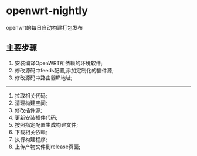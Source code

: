 # openwrt-nightly

openwrt的每日自动构建打包发布

## 主要步骤

1. 安装编译OpenWRT所依赖的环境软件;
2. 修改源码中feeds配置,添加定制化的插件源;
3. 修改源码中路由器IP地址;

---
1. 拉取相关代码;
2. 清理构建空间;
3. 修改插件源;
4. 更新安装插件代码;
5. 按照指定配置生成构建文件;
6. 下载相关依赖;
7. 执行构建程序;
8. 上传产物文件到release页面;
